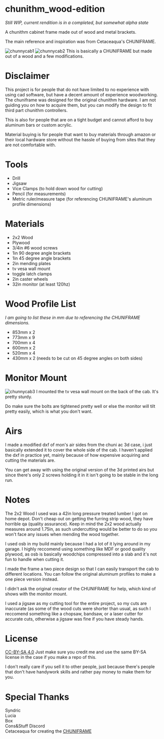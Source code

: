 # chunithm_wood-edition
*Still WIP, current rendition is in a completed, but somewhat alpha state*

A chunithm cabinet frame made out of wood and metal brackets.

The main reference and inspiration was from Cetaceaqua's CHUNIFRAME.

![chunnycab1](https://github.com/peekfroggit/chunithm_wood-edition/blob/main/pics/chunnycab1.jpg)
![chunnycab2](https://github.com/peekfroggit/chunithm_wood-edition/blob/main/pics/chunnycab2.jpg)
This is basically a CHUNIFRAME but made out of a wood and a few modifications.

# Disclaimer
This project is for people that do not have limited to no experience with using cad software, but have a decent amount of experience woodworking.
The chuniframe was designed for the original chunithm hardware. I am not guiding you on how to acquire them, but you can modify the design to fit
third part chunithm controllers.

This is also for people that are on a tight budget and cannot afford to buy aluminum bars or custom acrylic.

Material buying is for people that want to buy materials through amazon or their local hardware store without the hassle of buying from sites
that they are not comfortable with.

# Tools
* Drill
* Jigsaw
* Vice Clamps (to hold down wood for cutting)
* Pencil (for measurements)
* Metric ruler/measure tape (for referencing CHUNIFRAME's aluminum profile dimensions)

# Materials
* 2x2 Wood
* Plywood
* 3/4in #6 wood screws
* 1in 90 degree angle brackets
* 1in 45 degree angle brackets
* 2in mending plates
* tv vesa wall mount
* toggle latch clamps
* 2in caster wheels
* 32in monitor (at least 120hz)

# Wood Profile List
*I am going to list these in mm due to referencing the CHUNIFRAME dimensions.*

* 853mm x 2
* 773mm x 9
* 700mm x 4
* 600mm x 2
* 520mm x 4
* 430mm x 2 (needs to be cut on 45 degree angles on both sides)

# Monitor Mount
![chunnycab3](https://github.com/peekfroggit/chunithm_wood-edition/blob/main/pics/chunnycab3.jpg)
I mounted the tv vesa wall mount on the back of the cab. It's pretty sturdy.

Do make sure the bolts are tightened pretty well or else the monitor will tilt pretty easily, which is
what you don't want.

# Airs
I made a modified dxf of mon's air sides from the chuni ac 3d case, i just basically extended it to cover the whole side of the cab. I haven't applied the dxf in practice yet, mainly because of how
expensive acquiring and cutting the materials are.

You can get away with using the original version of the 3d printed airs but since there's only 2 screws holding it in it isn't going to be stable in the long run.

# Notes
The 2x2 Wood I used was a 42in long pressure treated lumber I got on home depot. Don't cheap out on getting the furring strip wood, they have horrible qa (quality assurance).
Keep in mind the 2x2 wood actually measures around 1.75in, as such undercutting would be better to do so you won't face any issues when mending the wood together.

I used osb in my build mainly because I had a lot of it lying around in my garage. I highly reccomend using something like MDF or good quality plywood, as osb is basically
woodchips compressed into a slab and it's not fun to handle when cutting it.

I made the frame a two piece design so that I can easily transport the cab to different locations. You can follow the original aluminum profiles to make a one piece version instead.

I didn't ask the original creator of the CHUNIFRAME for help, which kind of shows with the monitor mount.

I used a jigsaw as my cutting tool for the entire project, so my cuts are inaccurate (as some of the wood cuts were shorter than usual, as such I reccomend something like a
chopsaw, bandsaw, or a laser cutter for accurate cuts, otherwise a jigsaw was fine if you have steady hands.

# License
[CC-BY-SA 4.0](https://creativecommons.org/licenses/by-sa/4.0/)
Just make sure you credit me and use the same BY-SA license in the case if you make a repo of this.

I don't really care if you sell it to other people, just because there's people that don't have handywork skills and rather
pay money to make them for you.


# Special Thanks
Syndric  
Lucia  
Box  
Cons&Stuff Discord  
Cetaceaqua for creating the [CHUNIFRAME](https://github.com/Cetaceaqua/CHUNIFRAME)
